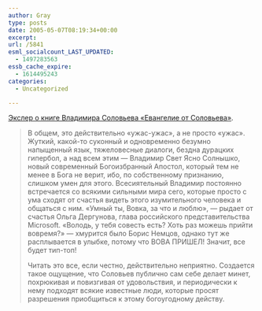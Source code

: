 ```yaml
---
author: Gray
type: posts
date: 2005-05-07T08:19:34+00:00
excerpt:
url: /5841
esml_socialcount_LAST_UPDATED:
  - 1497283563
essb_cache_expire:
  - 1614495243
categories:
  - Uncategorized

---
```








[Экслер о книге Владимира Соловьева &#171;Евангелие от Соловьева&#187;][1].

> В общем, это действительно &#171;ужас-ужас&#187;, а не просто &#171;ужас&#187;. Жуткий, какой-то суконный и одновременно безумно напыщенный язык, тяжеловесные диалоги, бездна дурацких гипербол, а над всем этим &#8212; Владимир Свет Ясно Солнышко, новый современный Богоизбранный Апостол, который тем не менее в Бога не верит, ибо, по собственному признанию, слишком умен для этого. Всесиятельный Владимир постоянно встречается со всякими сильными мира сего, которые просто с ума сходят от счастья видеть этого изумительного человека и общаться с ним. &#171;Умный ты, Вовка, за что и люблю&#187;, &#8212; рыдает от счастья Ольга Дергунова, глава российского представительства Microsoft. &#171;Володь, у тебя совесть есть? Хоть раз можешь прийти вовремя?&#187; &#8212; хмурится было Борис Немцов, однако тут же расплывается в улыбке, потому что ВОВА ПРИШЕЛ! Значит, все будет тип-топ!
> 
> Читать это все, если честно, действительно неприятно. Создается такое ощущение, что Соловьев публично сам себе делает минет, похрюкивая и повизгивая от удовольствия, и периодически к нему подходят всякие известные люди, которые просят разрешения приобщиться к этому богоугодному действу.

 [1]: http://www.livejournal.com/users/exler/32105.html